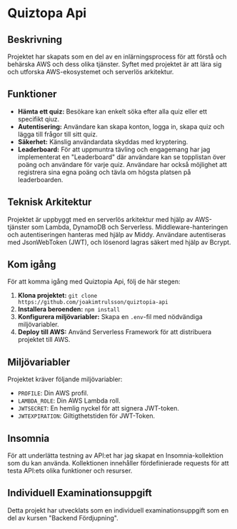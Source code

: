 # Quiztopa Api

## Beskrivning

Projektet har skapats som en del av en inlärningsprocess för att förstå och behärska AWS och dess olika tjänster. Syftet med projektet är att lära sig och utforska AWS-ekosystemet och serverlös arkitektur.

## Funktioner

- **Hämta ett quiz:** Besökare kan enkelt söka efter alla quiz eller ett specifikt qiuz.
- **Autentisering:** Användare kan skapa konton, logga in, skapa quiz och lägga till frågor till sitt quiz.
- **Säkerhet:** Känslig användardata skyddas med kryptering.
- **Leaderboard:** För att uppmuntra tävling och engagemang har jag implementerat en "Leaderboard" där användare kan se topplistan över poäng och användare för varje quiz. Användare har också möjlighet att registrera sina egna poäng och tävla om högsta platsen på leaderboarden.

## Teknisk Arkitektur

Projektet är uppbyggt med en serverlös arkitektur med hjälp av AWS-tjänster som Lambda, DynamoDB och Serverless. Middleware-hanteringen och autentiseringen hanteras med hjälp av Middy. Användare autentiseras med JsonWebToken (JWT), och lösenord lagras säkert med hjälp av Bcrypt.

## Kom igång

För att komma igång med Quiztopia Api, följ de här stegen:

1. **Klona projektet:** `git clone https://github.com/joakimtrulsson/quiztopia-api`
2. **Installera beroenden:** `npm install`
3. **Konfigurera miljövariabler:** Skapa en `.env`-fil med nödvändiga miljövariabler.
4. **Deploy till AWS:** Använd Serverless Framework för att distribuera projektet till AWS.

## Miljövariabler

Projektet kräver följande miljövariabler:

- `PROFILE`: Din AWS profil.
- `LAMBDA_ROLE`: Din AWS Lambda roll.
- `JWTSECRET`: En hemlig nyckel för att signera JWT-token.
- `JWTEXPIRATION`: Giltigthetstiden för JWT-Token.

## Insomnia

För att underlätta testning av API:et har jag skapat en Insomnia-kollektion som du kan använda. Kollektionen innehåller fördefinierade requests för att testa API:ets olika funktioner och resurser.

## Individuell Examinationsuppgift

Detta projekt har utvecklats som en individuell examinationsuppgift som en del av kursen "Backend Fördjupning".
